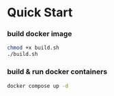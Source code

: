 
# Quick Start
### build docker image
```bash
chmod +x build.sh
./build.sh
```

### build & run docker containers
```bash
docker compose up -d
```

